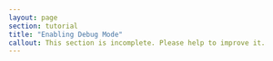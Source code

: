 ```yaml
---
layout: page
section: tutorial
title: "Enabling Debug Mode"
callout: This section is incomplete. Please help to improve it.
---
```

